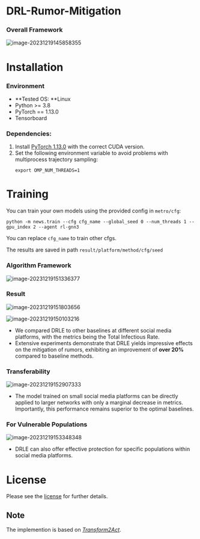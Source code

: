 # DRL-Rumor-Mitigation

### Overall Framework

![image-20231219145858355](C:\Users\randommm\AppData\Roaming\Typora\typora-user-images\image-20231219145858355.png)

# Installation 

### Environment
* **Tested OS: **Linux
* Python >= 3.8
* PyTorch == 1.13.0
* Tensorboard
### Dependencies:
1. Install [PyTorch 1.13.0](https://pytorch.org/get-started/previous-versions/) with the correct CUDA version.
2. Set the following environment variable to avoid problems with multiprocess trajectory sampling:
    ```
    export OMP_NUM_THREADS=1
    ```

# Training

You can train your own models using the provided config in `metro/cfg`:

```
python -m news.train --cfg cfg_name --global_seed 0 --num_threads 1 --gpu_index 2 --agent rl-gnn3 
```
You can replace `cfg_name` to train other cfgs.

The results are saved in path `result/platform/method/cfg/seed`

### Algorithm Framework 

![image-20231219151336377](C:\Users\randommm\AppData\Roaming\Typora\typora-user-images\image-20231219151336377.png)

### Result

![image-20231219151803656](C:\Users\randommm\AppData\Roaming\Typora\typora-user-images\image-20231219151803656.png)



![image-20231219150103216](C:\Users\randommm\AppData\Roaming\Typora\typora-user-images\image-20231219150103216.png)

- We compared DRLE to other baselines at different social media platforms, with the metrics being the Total Infectious Rate.
- Extensive experiments demonstrate that DRLE yields impressive effects on the mitigation of rumors, exhibiting an improvement of **over 20%** compared to baseline methods.

### Transferability 

![image-20231219152907333](C:\Users\randommm\AppData\Roaming\Typora\typora-user-images\image-20231219152907333.png)

- The model trained on small social media platforms can be directly applied to larger networks with only a marginal decrease in metrics. Importantly, this performance remains superior to the optimal baselines.

### For Vulnerable Populations

![image-20231219153348348](C:\Users\randommm\AppData\Roaming\Typora\typora-user-images\image-20231219153348348.png)

- DRLE can also offer effective protection for specific populations within social media platforms.


# License
Please see the [license](LICENSE) for further details.

## Note

The implemention is based on *[Transform2Act](https://github.com/Khrylx/Transform2Act)*.
